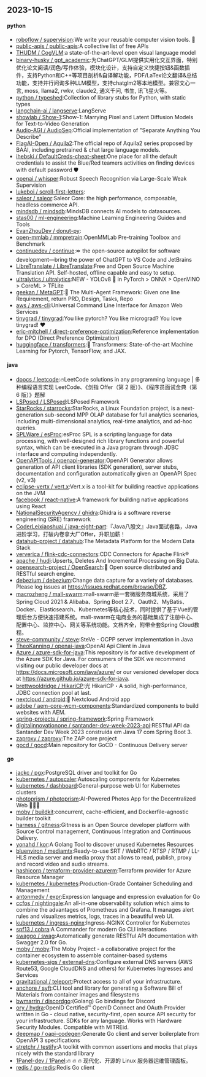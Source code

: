 ## 2023-10-15

#### python
* [roboflow / supervision](https://github.com/roboflow/supervision):We write your reusable computer vision tools. 💜
* [public-apis / public-apis](https://github.com/public-apis/public-apis):A collective list of free APIs
* [THUDM / CogVLM](https://github.com/THUDM/CogVLM):a state-of-the-art-level open visual language model
* [binary-husky / gpt_academic](https://github.com/binary-husky/gpt_academic):为ChatGPT/GLM提供实用化交互界面，特别优化论文阅读/润色/写作体验，模块化设计，支持自定义快捷按钮&函数插件，支持Python和C++等项目剖析&自译解功能，PDF/LaTex论文翻译&总结功能，支持并行问询多种LLM模型，支持chatglm2等本地模型。兼容文心一言, moss, llama2, rwkv, claude2, 通义千问, 书生, 讯飞星火等。
* [python / typeshed](https://github.com/python/typeshed):Collection of library stubs for Python, with static types
* [langchain-ai / langserve](https://github.com/langchain-ai/langserve):LangServe
* [showlab / Show-1](https://github.com/showlab/Show-1):Show-1: Marrying Pixel and Latent Diffusion Models for Text-to-Video Generation
* [Audio-AGI / AudioSep](https://github.com/Audio-AGI/AudioSep):Official implementation of "Separate Anything You Describe"
* [FlagAI-Open / Aquila2](https://github.com/FlagAI-Open/Aquila2):The official repo of Aquila2 series proposed by BAAI, including pretrained & chat large language models.
* [ihebski / DefaultCreds-cheat-sheet](https://github.com/ihebski/DefaultCreds-cheat-sheet):One place for all the default credentials to assist the Blue/Red teamers activities on finding devices with default password 🛡️
* [openai / whisper](https://github.com/openai/whisper):Robust Speech Recognition via Large-Scale Weak Supervision
* [lukeboi / scroll-first-letters](https://github.com/lukeboi/scroll-first-letters):
* [saleor / saleor](https://github.com/saleor/saleor):Saleor Core: the high performance, composable, headless commerce API.
* [mindsdb / mindsdb](https://github.com/mindsdb/mindsdb):MindsDB connects AI models to datasources.
* [stas00 / ml-engineering](https://github.com/stas00/ml-engineering):Machine Learning Engineering Guides and Tools
* [EvanZhouDev / donut-py](https://github.com/EvanZhouDev/donut-py):
* [open-mmlab / mmpretrain](https://github.com/open-mmlab/mmpretrain):OpenMMLab Pre-training Toolbox and Benchmark
* [continuedev / continue](https://github.com/continuedev/continue):⏩ the open-source autopilot for software development—bring the power of ChatGPT to VS Code and JetBrains
* [LibreTranslate / LibreTranslate](https://github.com/LibreTranslate/LibreTranslate):Free and Open Source Machine Translation API. Self-hosted, offline capable and easy to setup.
* [ultralytics / ultralytics](https://github.com/ultralytics/ultralytics):NEW - YOLOv8 🚀 in PyTorch > ONNX > OpenVINO > CoreML > TFLite
* [geekan / MetaGPT](https://github.com/geekan/MetaGPT):🌟 The Multi-Agent Framework: Given one line Requirement, return PRD, Design, Tasks, Repo
* [aws / aws-cli](https://github.com/aws/aws-cli):Universal Command Line Interface for Amazon Web Services
* [tinygrad / tinygrad](https://github.com/tinygrad/tinygrad):You like pytorch? You like micrograd? You love tinygrad! ❤️
* [eric-mitchell / direct-preference-optimization](https://github.com/eric-mitchell/direct-preference-optimization):Reference implementation for DPO (Direct Preference Optimization)
* [huggingface / transformers](https://github.com/huggingface/transformers):🤗 Transformers: State-of-the-art Machine Learning for Pytorch, TensorFlow, and JAX.

#### java
* [doocs / leetcode](https://github.com/doocs/leetcode):🔥LeetCode solutions in any programming language | 多种编程语言实现 LeetCode、《剑指 Offer（第 2 版）》、《程序员面试金典（第 6 版）》题解
* [LSPosed / LSPosed](https://github.com/LSPosed/LSPosed):LSPosed Framework
* [StarRocks / starrocks](https://github.com/StarRocks/starrocks):StarRocks, a Linux Foundation project, is a next-generation sub-second MPP OLAP database for full analytics scenarios, including multi-dimensional analytics, real-time analytics, and ad-hoc queries.
* [SPLWare / esProc](https://github.com/SPLWare/esProc):esProc SPL is a scripting language for data processing, with well-designed rich library functions and powerful syntax, which can be executed in a Java program through JDBC interface and computing independently.
* [OpenAPITools / openapi-generator](https://github.com/OpenAPITools/openapi-generator):OpenAPI Generator allows generation of API client libraries (SDK generation), server stubs, documentation and configuration automatically given an OpenAPI Spec (v2, v3)
* [eclipse-vertx / vert.x](https://github.com/eclipse-vertx/vert.x):Vert.x is a tool-kit for building reactive applications on the JVM
* [facebook / react-native](https://github.com/facebook/react-native):A framework for building native applications using React
* [NationalSecurityAgency / ghidra](https://github.com/NationalSecurityAgency/ghidra):Ghidra is a software reverse engineering (SRE) framework
* [CoderLeixiaoshuai / java-eight-part](https://github.com/CoderLeixiaoshuai/java-eight-part):『Java八股文』Java面试套路，Java进阶学习，打破内卷拿大厂Offer，升职加薪！
* [datahub-project / datahub](https://github.com/datahub-project/datahub):The Metadata Platform for the Modern Data Stack
* [ververica / flink-cdc-connectors](https://github.com/ververica/flink-cdc-connectors):CDC Connectors for Apache Flink®
* [apache / hudi](https://github.com/apache/hudi):Upserts, Deletes And Incremental Processing on Big Data.
* [opensearch-project / OpenSearch](https://github.com/opensearch-project/OpenSearch):🔎 Open source distributed and RESTful search engine.
* [debezium / debezium](https://github.com/debezium/debezium):Change data capture for a variety of databases. Please log issues at https://issues.redhat.com/browse/DBZ.
* [macrozheng / mall-swarm](https://github.com/macrozheng/mall-swarm):mall-swarm是一套微服务商城系统，采用了 Spring Cloud 2021 & Alibaba、Spring Boot 2.7、Oauth2、MyBatis、Docker、Elasticsearch、Kubernetes等核心技术，同时提供了基于Vue的管理后台方便快速搭建系统。mall-swarm在电商业务的基础集成了注册中心、配置中心、监控中心、网关等系统功能。文档齐全，附带全套Spring Cloud教程。
* [steve-community / steve](https://github.com/steve-community/steve):SteVe - OCPP server implementation in Java
* [TheoKanning / openai-java](https://github.com/TheoKanning/openai-java):OpenAI Api Client in Java
* [Azure / azure-sdk-for-java](https://github.com/Azure/azure-sdk-for-java):This repository is for active development of the Azure SDK for Java. For consumers of the SDK we recommend visiting our public developer docs at https://docs.microsoft.com/java/azure/ or our versioned developer docs at https://azure.github.io/azure-sdk-for-java.
* [brettwooldridge / HikariCP](https://github.com/brettwooldridge/HikariCP):光 HikariCP・A solid, high-performance, JDBC connection pool at last.
* [nextcloud / android](https://github.com/nextcloud/android):📱 Nextcloud Android app
* [adobe / aem-core-wcm-components](https://github.com/adobe/aem-core-wcm-components):Standardized components to build websites with AEM.
* [spring-projects / spring-framework](https://github.com/spring-projects/spring-framework):Spring Framework
* [digitalinnovationone / santander-dev-week-2023-api](https://github.com/digitalinnovationone/santander-dev-week-2023-api):RESTful API da Santander Dev Week 2023 construída em Java 17 com Spring Boot 3.
* [zaproxy / zaproxy](https://github.com/zaproxy/zaproxy):The ZAP core project
* [gocd / gocd](https://github.com/gocd/gocd):Main repository for GoCD - Continuous Delivery server

#### go
* [jackc / pgx](https://github.com/jackc/pgx):PostgreSQL driver and toolkit for Go
* [kubernetes / autoscaler](https://github.com/kubernetes/autoscaler):Autoscaling components for Kubernetes
* [kubernetes / dashboard](https://github.com/kubernetes/dashboard):General-purpose web UI for Kubernetes clusters
* [photoprism / photoprism](https://github.com/photoprism/photoprism):AI-Powered Photos App for the Decentralized Web 🌈💎✨
* [moby / buildkit](https://github.com/moby/buildkit):concurrent, cache-efficient, and Dockerfile-agnostic builder toolkit
* [harness / gitness](https://github.com/harness/gitness):Gitness is an Open Source developer platform with Source Control management, Continuous Integration and Continuous Delivery.
* [yonahd / kor](https://github.com/yonahd/kor):A Golang Tool to discover unused Kubernetes Resources
* [bluenviron / mediamtx](https://github.com/bluenviron/mediamtx):Ready-to-use SRT / WebRTC / RTSP / RTMP / LL-HLS media server and media proxy that allows to read, publish, proxy and record video and audio streams.
* [hashicorp / terraform-provider-azurerm](https://github.com/hashicorp/terraform-provider-azurerm):Terraform provider for Azure Resource Manager
* [kubernetes / kubernetes](https://github.com/kubernetes/kubernetes):Production-Grade Container Scheduling and Management
* [antonmedv / expr](https://github.com/antonmedv/expr):Expression language and expression evaluation for Go
* [ccfos / nightingale](https://github.com/ccfos/nightingale):An all-in-one observability solution which aims to combine the advantages of Prometheus and Grafana. It manages alert rules and visualizes metrics, logs, traces in a beautiful web UI.
* [kubernetes / ingress-nginx](https://github.com/kubernetes/ingress-nginx):Ingress-NGINX Controller for Kubernetes
* [spf13 / cobra](https://github.com/spf13/cobra):A Commander for modern Go CLI interactions
* [swaggo / swag](https://github.com/swaggo/swag):Automatically generate RESTful API documentation with Swagger 2.0 for Go.
* [moby / moby](https://github.com/moby/moby):The Moby Project - a collaborative project for the container ecosystem to assemble container-based systems
* [kubernetes-sigs / external-dns](https://github.com/kubernetes-sigs/external-dns):Configure external DNS servers (AWS Route53, Google CloudDNS and others) for Kubernetes Ingresses and Services
* [gravitational / teleport](https://github.com/gravitational/teleport):Protect access to all of your infrastructure.
* [anchore / syft](https://github.com/anchore/syft):CLI tool and library for generating a Software Bill of Materials from container images and filesystems
* [bwmarrin / discordgo](https://github.com/bwmarrin/discordgo):(Golang) Go bindings for Discord
* [ory / hydra](https://github.com/ory/hydra):OpenID Certified™ OpenID Connect and OAuth Provider written in Go - cloud native, security-first, open source API security for your infrastructure. SDKs for any language. Works with Hardware Security Modules. Compatible with MITREid.
* [deepmap / oapi-codegen](https://github.com/deepmap/oapi-codegen):Generate Go client and server boilerplate from OpenAPI 3 specifications
* [stretchr / testify](https://github.com/stretchr/testify):A toolkit with common assertions and mocks that plays nicely with the standard library
* [1Panel-dev / 1Panel](https://github.com/1Panel-dev/1Panel):🔥 🔥 🔥 现代化、开源的 Linux 服务器运维管理面板。
* [redis / go-redis](https://github.com/redis/go-redis):Redis Go client
